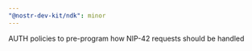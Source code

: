 ```yaml
---
"@nostr-dev-kit/ndk": minor
---
```


AUTH policies to pre-program how NIP-42 requests should be handled
